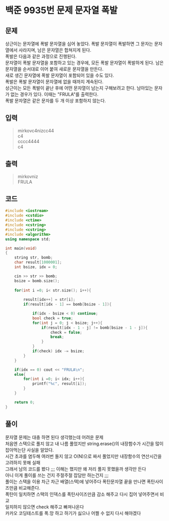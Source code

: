 # 백준 9935번 문제 문자열 폭발

## 문제
상근이는 문자열에 폭발 문자열을 심어 놓았다. 폭발 문자열이 폭발하면 그 문자는 문자열에서 사라지며, 남은 문자열은 합쳐지게 된다.</br>
폭발은 다음과 같은 과정으로 진행된다.</br>
문자열이 폭발 문자열을 포함하고 있는 경우에, 모든 폭발 문자열이 폭발하게 된다. 남은 문자열을 순서대로 이어 붙여 새로운 문자열을 만든다.</br>
새로 생긴 문자열에 폭발 문자열이 포함되어 있을 수도 있다.</br>
폭발은 폭발 문자열이 문자열에 없을 때까지 계속된다.</br>
상근이는 모든 폭발이 끝난 후에 어떤 문자열이 남는지 구해보려고 한다. 남아있는 문자가 없는 경우가 있다. 이때는 "FRULA"를 출력한다.</br>
폭발 문자열은 같은 문자를 두 개 이상 포함하지 않는다.</br>

## 입력
> mirkovc4nizcc44</br>
c4</br>
cccc4444</br>
c4</br>

## 출력
> mirkovniz</br>
FRULA</br>

## 코드
```c++
#include <iostream>
#include <cstdio>
#include <ctime> 
#include <cstring>
#include <cstring>
#include <algorithm>
using namespace std;

int main(void)
{
    string str, bomb;
    char result[1000001];
    int bsize, idx = 0;

    cin >> str >> bomb;
    bsize = bomb.size();
    
    for(int i =0; i< str.size(); i++){
        
        result[idx++] = str[i];
        if(result[idx - 1] == bomb[bsize - 1]){

            if(idx - bsize < 0) continue; 
            bool check = true;
            for(int j = 0; j < bsize; j++){
                if(result[idx - 1 - j] != bomb[bsize - 1 - j]){
                    check = false;
                    break;
                }
            }
            if(check) idx -= bsize;
        }
    }

    if(idx == 0) cout << "FRULA\n";
    else{
        for(int i =0; i< idx; i++){
            printf("%c", result[i]);
        }
    }

    return 0;
}
```

## 풀이
문자열 문제는 대충 하면 된다 생각했는데 어려운 문제</br>
처음엔 스택으로 풀지 않고 내 나름 풀었지만 string.erase()의 내장함수가 시간을 많이 잡아먹는단 사실을 알았다. </br>
시간 초과를 염두해 여러번 돌지 않고 O(N)으로 짜서 풀었지만 내장함수의 연산시간을 고려하지 못해 실패 </br>
그래서 남의 코드를 봤다 ;;; 이해는 했지만 왜 저리 풀지 못했을까 생각만 든다 </br>
아니 이게 풀이를 쓰는 건지 주절주절 잡담만 하는건지 ;;; </br>
풀이는 스택을 이용 차근 차근 배열(스택)에 넣어주다 폭탄문자열 끝을 만나면 폭탄사이즈만큼 비교해준다. </br>
폭탄이 일치하면 스택의 인덱스를 폭탄사이즈만큼 감소 해주고 다시 집어 넣어주면서 비교 </br>
일치하지 않으면 check 해주고 빠져나온다 </br>
카카오 코딩테스트를 폭.망 하고 하기가 싫으나 어쩔 수 없지 다시 해야겠다 </br>


